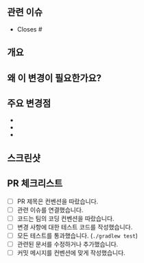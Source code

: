 ## 관련 이슈
- Closes #

## 개요
## 왜 이 변경이 필요한가요?
## 주요 변경점
- 
-
-

## 스크린샷
## PR 체크리스트
- [ ] PR 제목은 컨벤션을 따랐습니다.
- [ ] 관련 이슈를 연결했습니다.
- [ ] 코드는 팀의 코딩 컨벤션을 따랐습니다.
- [ ] 변경 사항에 대한 테스트 코드를 작성했습니다.
- [ ] 모든 테스트를 통과했습니다. (`./gradlew test`)
- [ ] 관련된 문서를 수정하거나 추가했습니다.
- [ ] 커밋 메시지를 컨벤션에 맞게 작성했습니다.